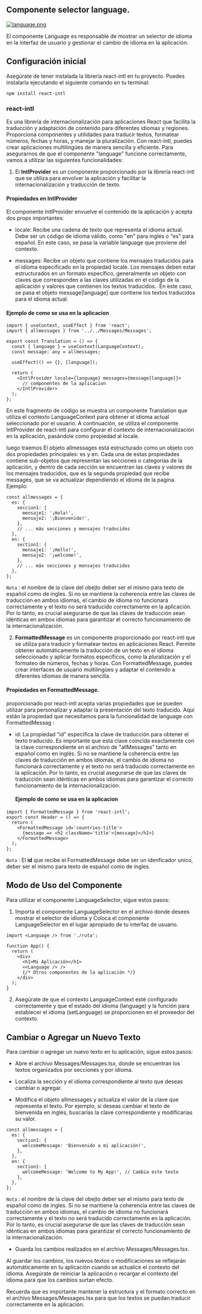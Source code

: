 ## Componente selector language.

[![language.png](https://i.postimg.cc/wTWGHjvF/language.png)](https://postimg.cc/JGkq5mjB)

El componente Language es responsable de mostrar un selector de idioma en la interfaz de usuario y gestionar el cambio de idioma en la aplicación.

## Configuración inicial

Asegúrate de tener instalada la librería react-intl en tu proyecto. Puedes instalarla ejecutando el siguiente comando en tu terminal:

```tsx
npm install react-intl

```

### react-intl

Es una librería de internacionalización para aplicaciones React que facilita la traducción y adaptación de contenido para diferentes idiomas y regiones. Proporciona componentes y utilidades para traducir textos, formatear números, fechas y horas, y manejar la pluralización. Con react-intl, puedes crear aplicaciones multilingües de manera sencilla y eficiente. Para asegurarnos de que el componente "language" funcione correctamente, vamos a utilizar las siguientes funcionalidades:

1. El **IntlProvider** es un componente proporcionado por la librería react-intl que se utiliza para envolver la aplicación y facilitar la internacionalización y traducción de texto.

#### Propiedades en IntlProvider

El componente IntlProvider envuelve el contenido de la aplicación y acepta dos props importantes:

- locale: Recibe una cadena de texto que representa el idioma actual. Debe ser un código de idioma válido, como "en" para inglés o "es" para español. En este caso, se pasa la variable language que proviene del contexto.

- messages: Recibe un objeto que contiene los mensajes traducidos para el idioma especificado en la propiedad locale. Los mensajes deben estar estructurados en un formato específico, generalmente un objeto con claves que corresponden a las claves utilizadas en el código de la aplicación y valores que contienen los textos traducidos.. En este caso, se pasa el objeto message[language] que contiene los textos traducidos para el idioma actual.

#### Ejemplo de como se usa en la aplicacion

```tsx
import { useContext, useEffect } from 'react';
import { allmessages } from '../../Messages/Messages';

export const Translation = () => {
  const { language } = useContext(LanguageContext);
  const message: any = allmessages;

  useEffect(() => {}, [language]);

  return (
    <IntlProvider locale={language} messages={message[language]}>
      // componentes de la aplicacion
    </IntlProvider>
  );
};
```

En este fragmento de código se muestra un componente Translation que utiliza el contexto LanguageContext para obtener el idioma actual seleccionado por el usuario. A continuación, se utiliza el componente IntlProvider de react-intl para configurar el contexto de internacionalización en la aplicación, pasándole como propiedad al locale.

luego traemos El objeto allmessages está estructurado como un objeto con dos propiedades principales: es y en. Cada una de estas propiedades contiene sub-objetos que representan las secciones o categorías de la aplicación, y dentro de cada sección se encuentran las claves y valores de los mensajes traducidos, que es la segunda propiedad que recibe messages, que se va actualizar dependiendo el idioma de la pagina. Ejemplo:

```tsx
const allmessages = {
  es: {
    seccion1: {
      mensaje1: '¡Hola!',
      mensaje2: '¡Bienvenido!',
    },
    // ... más secciones y mensajes traducidos
  },
  en: {
    section1: {
      mensaje1: '¡Hello!',
      mensaje2: '¡welcome!',
    },
    // ... más secciones y mensajes traducidos
  },
};
```

`Nota` : el nombre de la clave del obejto deber ser el mismo para texto de español como de ingles. Si no se mantiene la coherencia entre las claves de traducción en ambos idiomas, el cambio de idioma no funcionará correctamente y el texto no será traducido correctamente en la aplicación. Por lo tanto, es crucial asegurarse de que las claves de traducción sean idénticas en ambos idiomas para garantizar el correcto funcionamiento de la internacionalización.

2.  **FormattedMessage** es un componente proporcionado por react-intl que se utiliza para traducir y formatear textos en aplicaciones React. Permite obtener automáticamente la traducción de un texto en el idioma seleccionado y aplicar formatos específicos, como la pluralización y el formateo de números, fechas y horas. Con FormattedMessage, puedes crear interfaces de usuario multilingües y adaptar el contenido a diferentes idiomas de manera sencilla.

#### Propiedades en FormattedMessage.

proporcionado por react-intl acepta varias propiedades que se pueden utilizar para personalizar y adaptar la presentación del texto traducido. Aquí están la propiedad que necesitamos para la funcionalidad de language con FormattedMessag :

- id: La propiedad "id" especifica la clave de traducción para obtener el texto traducido. Es importante que esta clave coincida exactamente con la clave correspondiente en el archivo de "allMessages" tanto en español como en inglés. Si no se mantiene la coherencia entre las claves de traducción en ambos idiomas, el cambio de idioma no funcionará correctamente y el texto no será traducido correctamente en la aplicación. Por lo tanto, es crucial asegurarse de que las claves de traducción sean idénticas en ambos idiomas para garantizar el correcto funcionamiento de la internacionalización.

  #### Ejemplo de como se usa en la aplicacion

```tsx
import { FormattedMessage } from 'react-intl';
export const Header = () => {
  return (
    <FormattedMessage id='countries-title'>
      {message => <h2 className='title'>{message}</h2>}
    </FormattedMessage>
  );
};
```

`Nota` : El **id** que recibe el FormattedMessage debe ser un idenficador unico, deber ser el mismo para texto de español como de ingles.

## Modo de Uso del Componente

Para utilizar el componente LanguageSelector, sigue estos pasos:

1. Importa el componente LanguageSelector en el archivo donde desees mostrar el selector de idioma y Coloca el componente LanguageSelector en el lugar apropiado de tu interfaz de usuario.

```tsx
import <Language /> from './ruta';

function App() {
  return (
    <div>
      <h1>Mi Aplicación</h1>
      <<Language /> />
      {/* Otros componentes de la aplicación */}
    </div>
  );
}
```

2. Asegúrate de que el contexto LanguageContext esté configurado correctamente y que el estado del idioma (language) y la función para establecer el idioma (setLanguage) se proporcionen en el proveedor del contexto.

## Cambiar o Agregar un Nuevo Texto

Para cambiar o agregar un nuevo texto en tu aplicación, sigue estos pasos:

- Abre el archivo Messages/Messages.tsx, donde se encuentran los textos organizados por secciones y por idioma.

- Localiza la sección y el idioma correspondiente al texto que deseas cambiar o agregar.

- Modifica el objeto allmessages y actualiza el valor de la clave que representa el texto. Por ejemplo, si deseas cambiar el texto de bienvenida en inglés, buscarías la clave correspondiente y modificarías su valor.

```tsx
const allmessages = {
  es: {
    section1: {
      welcomeMessage: 'Bienvenido a mi aplicación!',
    },
  },
  en: {
    section1: {
      welcomeMessage: 'Welcome to My App!', // Cambia este texto
    },
  },
};
```

`Nota` : el nombre de la clave del obejto deber ser el mismo para texto de español como de ingles. Si no se mantiene la coherencia entre las claves de traducción en ambos idiomas, el cambio de idioma no funcionará correctamente y el texto no será traducido correctamente en la aplicación. Por lo tanto, es crucial asegurarse de que las claves de traducción sean idénticas en ambos idiomas para garantizar el correcto funcionamiento de la internacionalización.

- Guarda los cambios realizados en el archivo Messages/Messages.tsx.

Al guardar los cambios, los nuevos textos o modificaciones se reflejarán automáticamente en tu aplicación cuando se actualice el contexto del idioma. Asegúrate de reiniciar la aplicación o recargar el contexto del idioma para que los cambios surtan efecto.

Recuerda que es importante mantener la estructura y el formato correcto en el archivo Messages/Messages.tsx para que los textos se puedan traducir correctamente en la aplicación.

